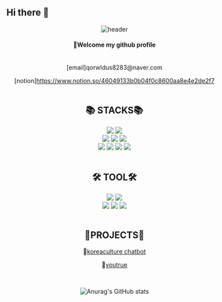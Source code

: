 ## Hi there 👋

<div align="center">
  
![header](https://capsule-render.vercel.app/api?type=waving&height=250&section=header&text=baekjiyeon&fontColor=ffffff&fontSize=70&animation=fadeIn&fontAlignY=55)

####  :wave:Welcome my github profile
<br>
[email]qorwldus8283@naver.com
<br>

[notion]https://www.notion.so/46049133b0b04f0c8600aa8e4e2de2f7
<br>
<br>




<div align=center><h2>📚 STACKS📚</h2></div>
<div align=center> 
  <img src="https://img.shields.io/badge/java-007396?style=for-the-badge&logo=java&logoColor=white"> 
  <img src="https://img.shields.io/badge/python-3776AB?style=for-the-badge&logo=python&logoColor=white"> 
  <br>
  <img src="https://img.shields.io/badge/html5-E34F26?style=for-the-badge&logo=html5&logoColor=white"> 
  <img src="https://img.shields.io/badge/css-1572B6?style=for-the-badge&logo=css3&logoColor=white"> 
  <img src="https://img.shields.io/badge/javascript-F7DF1E?style=for-the-badge&logo=javascript&logoColor=black"> 
  <br>
  <img src="https://img.shields.io/badge/vue.js-4FC08D?style=for-the-badge&logo=vue.js&logoColor=white"> 
  <img src="https://img.shields.io/badge/flask-000000?style=for-the-badge&logo=flask&logoColor=white">
  <img src="https://img.shields.io/badge/spring-6DB33F?style=for-the-badge&logo=spring&logoColor=white"> 
  <img src="https://img.shields.io/badge/bootstrap-7952B3?style=for-the-badge&logo=bootstrap&logoColor=white">
  <br>
  <br>
  
  <div align = "center"><h2>🛠 TOOL🛠</h2></div>
  <img src="https://img.shields.io/badge/Jupyter-F37626.svg?style=for-the-badge&logo=Jupyter&logoColor=white" />
  <img src="https://img.shields.io/badge/visualstudiocode-007ACC?style=for-the-badge&logo=visualstudiocode&logoColor=white">
  <br>
  <img src="https://img.shields.io/badge/github-181717?style=for-the-badge&logo=github&logoColor=white">
  <img src="https://img.shields.io/badge/git-F05032?style=for-the-badge&logo=git&logoColor=white">
  <img src="https://img.shields.io/badge/notion-000000?style=for-the-badge&logo=git&logoColor=white">
  <br>
  <br>
  
  </div>
<div><h2>📁PROJECTS📂</h2></div>


🔗[koreaculture chatbot](https://github.com/baekjiyoen/koreaculture_project1_chatbot)

🔗[youtrue](https://github.com/baekjiyoen/Youtrue_c)



<br>



![Anurag's GitHub stats](https://github-readme-stats.vercel.app/api?username=baekjiyoen&show_icons=true&theme=②vue)


<!--
**baekjiyoen/baekjiyoen** is a ✨ _special_ ✨ repository because its `README.md` (this file) appears on your GitHub profile.


Here are some ideas to get you started:

- 🔭 I’m currently working on ...
- 🌱 I’m currently learning ...
- 👯 I’m looking to collaborate on ...
- 🤔 I’m looking for help with ...
- 💬 Ask me about ...
- 📫 How to reach me: ...
- 😄 Pronouns: ...
- ⚡ Fun fact: ...
-->






<!--
**100jiyeon/100jiyeon** is a ✨ _special_ ✨ repository because its `README.md` (this file) appears on your GitHub profile.

Here are some ideas to get you started:

- 🔭 I’m currently working on ...
- 🌱 I’m currently learning ...
- 👯 I’m looking to collaborate on ...
- 🤔 I’m looking for help with ...
- 💬 Ask me about ...
- 📫 How to reach me: ...
- 😄 Pronouns: ...
- ⚡ Fun fact: ...
-->
